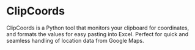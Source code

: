 # ClipCoords
ClipCoords is a Python tool that monitors your clipboard for coordinates, and formats the values for easy pasting into Excel. Perfect for quick and seamless handling of location data from Google Maps.
